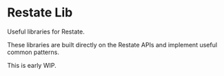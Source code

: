 # Restate Lib

Useful libraries for Restate.

These libraries are built directly on the Restate APIs and implement useful common patterns.

This is early WIP.
